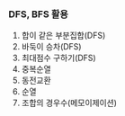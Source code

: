 ### DFS, BFS 활용
1. 합이 같은 부분집합(DFS)
2. 바둑이 승차(DFS)
3. 최대점수 구하기(DFS)
4. 중복순열
5. 동전교환
6. 순열
7. 조합의 경우수(메모이제이션)
